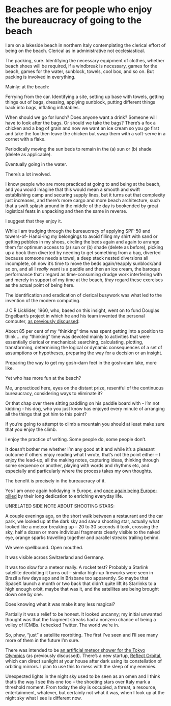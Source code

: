 # Beaches are for people who enjoy the bureaucracy of going to the beach

I am on a lakeside beach in northern Italy contemplating the clerical effort
of being on the beach. Clerical as in administrative not ecclesiastical.

The packing, sure. Identifying the necessary equipment of clothes, whether
beach shoes will be required, if a windbreak is necessary, games for the
beach, games for the water, sunblock, towels, cool box, and so on. But packing
is involved in everything.

Mainly: at the beach:

Ferrying from the car. Identifying a site, setting up base with towels,
getting things out of bags, dressing, applying sunblock, putting different
things back into bags, inflating inflatables.

When should we go for lunch? Does anyone want a drink? Someone will have to
look after the bags. Or should we take the bags? There’s a fox a chicken and a
bag of grain and now we want an ice cream so you go first and take the fox
then leave the chicken but swap them with a soft-serve in a cornet with a
flake.

Periodically moving the sun beds to remain in the (a) sun or (b) shade (delete
as applicable).

Eventually going in the water.

There’s a lot involved.

I know people who are more practiced at going to and being at the beach, and
you would imagine that this would mean a smooth and swift establishing camp
and securing supply lines, but it turns out that complexity just increases,
and there’s more cargo and more beach architecture, such that a swift splash
around in the middle of the day is bookended by great logistical feats in
unpacking and then the same in reverse.

I suggest that they enjoy it.

While I am trudging through the bureaucracy of applying SPF-50 and towers-of-
Hanoi-ing my belongings to avoid filling my shirt with sand or getting pebbles
in my shoes, circling the beds again and again to arrange them for optimum
access to (a) sun or (b) shade (delete as before), picking up a book then
diverted by needing to get something from a bag, diverted because someone
needs a towel, a deep stack nested diversions all incomplete, oh now it’s time
to move the beds again/reapply sunblock/and so on, and all I _really_ want is
a paddle and then an ice cream, the baroque performance that _I_ regard as
time-consuming drudge work interfering with and merely in support of my time
at the beach, _they_ regard these exercises as the actual point of being here.

The identification and eradication of clerical busywork was what led to the
invention of the modern computing.

J C R Licklider, 1960, who, based on this insight, went on to fund Douglas
Engelbart’s project in which he and his team invented the personal computer,
[as previously discussed](/home/2022/11/04/somaforming):

About 85 per cent of my “thinking” time was spent getting into a position to
think … my “thinking” time was devoted mainly to activities that were
essentially clerical or mechanical: searching, calculating, plotting,
transforming, determining the logical or dynamic consequences of a set of
assumptions or hypotheses, preparing the way for a decision or an insight.

Preparing the way to get my gosh-darn feet in the gosh-darn lake, more like.

Yet who has more fun at the beach?

Me, unpracticed here, eyes on the distant prize, resentful of the continuous
bureaucracy, considering ways to eliminate it?

Or that chap over there sitting paddling on his paddle board with - I’m not
kidding - his dog, who you just know has enjoyed every minute of arranging all
the things that got him to this point?

If you’re going to attempt to climb a mountain you should at least make sure
that you enjoy the climb.

I enjoy the practice of writing. Some people do, some people don’t.

It doesn’t bother me whether I’m any good at it and while it’s a pleasant
outcome if others enjoy reading what I wrote, that’s not the point either – I
enjoy the lead-up, all the making notes, capturing ideas, thinking through
some sequence or another, playing with words and rhythms etc, and especially
and particularly where the process takes my own thoughts.

The benefit is precisely in the bureaucracy of it.

Yes I am once again holidaying in Europe, and [once again being Europe-
pilled](/home/2024/04/12/radical) by their long dedication to enriching
everyday life.

UNRELATED SIDE NOTE ABOUT SHOOTING STARS:

A couple evenings ago, on the short walk between a restaurant and the car
park, we looked up at the dark sky and saw a shooting star, actually what
looked like a meteor breaking up – 20 to 30 seconds it took, crossing the sky,
half a dozen or more individual fragments clearly visible to the naked eye,
orange sparks travelling together and parallel streaks trailing behind.

We were spellbound. Open mouthed.

It was visible across Switzerland and Germany.

It was too slow for a meteor really. A rocket test? Probably a Starlink
satellite deorbiting it turns out – similar high-up fireworks were seen in
Brazil a few days ago and in Brisbane too apparently. So maybe that SpaceX
launch a month or two back that didn’t quite lift its Starlinks to a high
enough orbit, maybe that was it, and the satellites are being brought down one
by one.

Does knowing what it was make it any less magical?

Partially it was a relief to be honest. It looked uncanny; my initial unwanted
thought was that the fragment streaks had a nonzero chance of being a volley
of ICMBs. I checked Twitter. The world we’re in.

So, phew, “just” a satellite reorbiting. The first I’ve seen and I’ll see many
more of them in the future I’m sure.

There was intended to be [an artificial meteor shower for the Tokyo
Olympics](/home/2020/12/15/omens) (as previously discussed). There’s a new
startup, [Reflect Orbital](https://www.reflectorbital.com), which can direct
sunlight at your house after dark using its constellation of orbiting mirrors.
I plan to use this to mess with the sleep of my enemies.

Unexpected lights in the night sky used to be seen as an omen and I think
that’s the way I see this one too – the shooting stars over Italy mark a
threshold moment. From today the sky is occupied, a threat, a resource,
entertainment, whatever, but certainly not what it was, when I look up at the
night sky what I see is different now.
